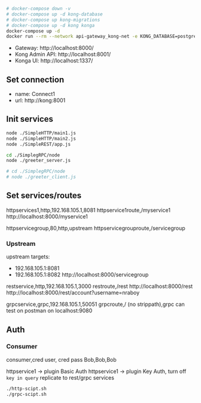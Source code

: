 ```bash
# docker-compose down -v
# docker-compose up -d kong-database
# docker-compose up kong-migrations
# docker-compose up -d kong konga
docker-compose up -d
docker run --rm --network api-gateway_kong-net -e KONG_DATABASE=postgres -e KONG_PG_HOST=kong-database -e KONG_PG_PASSWORD=kong kong:latest kong migrations bootstrap
```
- Gateway: http://localhost:8000/
- Kong Admin API: http://localhost:8001/
- Konga UI: http://localhost:1337/

## Set connection
- name: Connect1
- url: http://kong:8001

## Init services
```bash
node ./SimpleHTTP/main1.js
node ./SimpleHTTP/main2.js
node ./SimpleREST/app.js

cd ./SimplegRPC/node
node ./greeter_server.js

# cd ./SimplegRPC/node
# node ./greeter_client.js

```

## Set services/routes
httpservices1,http,192.168.105.1,8081
httpservice1route,/myservice1
http://localhost:8000/myservice1

httpservicegroup,80,http,upstream
httpservicegrouproute,/servicegroup
### Upstream
upstream
targets:
- 192.168.105.1:8081
- 192.168.105.1:8082
http://localhost:8000/servicegroup

restservice,http,192.168.105.1,3000
restroute,/rest
http://localhost:8000/rest
http://localhost:8000/rest/account?username=nraboy

grpcservice,grpc,192.168.105.1,50051
grpcroute,/ (no strippath),grpc
can test on postman on localhost:9080


## Auth
### Consumer
consumer,cred user, cred pass
Bob,Bob,Bob

httpservice1 -> plugin Basic Auth
httpservice1 -> plugin Key Auth, turn off `key in query`
replicate to rest/grpc services
```bash
./http-scipt.sh
./grpc-scipt.sh
```
